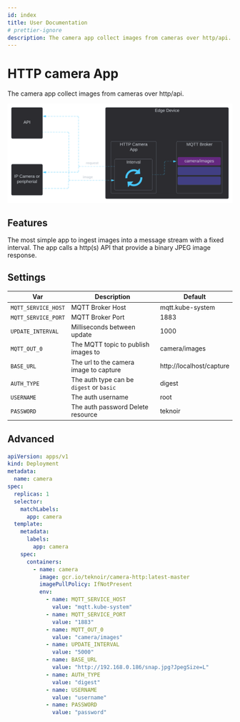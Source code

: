 ```yaml
---
id: index
title: User Documentation
# prettier-ignore
description: The camera app collect images from cameras over http/api.
---
```


# HTTP camera App
The camera app collect images from cameras over http/api.

![Overview diagram](./assets/diagram.svg)

## Features

The most simple app to ingest images into a message stream with a fixed interval. The app calls a http(s) API that 
provide a binary JPEG image response.

## Settings

| Var                  | Description                              | Default                  |
|----------------------|------------------------------------------|--------------------------|
| `MQTT_SERVICE_HOST`  | MQTT Broker Host                         | mqtt.kube-system         |
| `MQTT_SERVICE_PORT`  | MQTT Broker Port                         | 1883                     |
| `UPDATE_INTERVAL`    | Milliseconds between update              | 1000                     |
| `MQTT_OUT_0`         | The MQTT topic to publish images to      | camera/images            |
| `BASE_URL`           | The url to the camera image to capture   | http://localhost/capture |
| `AUTH_TYPE`          | The auth type can be `digest` or `basic` | digest                   |
| `USERNAME`           | The auth username                        | root                     |
| `PASSWORD`           | The auth password      Delete resource   | teknoir                  |

## Advanced

```yaml
apiVersion: apps/v1
kind: Deployment
metadata:
  name: camera
spec:
  replicas: 1
  selector:
    matchLabels:
      app: camera
  template:
    metadata:
      labels:
        app: camera
    spec:
      containers:
        - name: camera
          image: gcr.io/teknoir/camera-http:latest-master
          imagePullPolicy: IfNotPresent
          env:
            - name: MQTT_SERVICE_HOST
              value: "mqtt.kube-system"
            - name: MQTT_SERVICE_PORT
              value: "1883"
            - name: MQTT_OUT_0
              value: "camera/images"
            - name: UPDATE_INTERVAL
              value: "5000"
            - name: BASE_URL
              value: "http://192.168.0.186/snap.jpg?JpegSize=L"
            - name: AUTH_TYPE
              value: "digest"
            - name: USERNAME
              value: "username"
            - name: PASSWORD
              value: "password"
```
